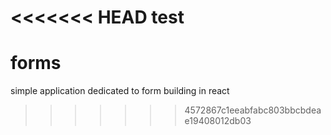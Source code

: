 <<<<<<< HEAD
test
=======
# forms
simple application dedicated to form building in react
>>>>>>> 4572867c1eeabfabc803bbcbdeae19408012db03
